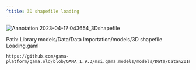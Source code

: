 ```yaml
---
^title: 3D shapefile loading
---
```


![Annotation 2023-04-17 043654_3Dshapefile](https://user-images.githubusercontent.com/4437331/232366411-191b0d4a-e2c6-49a8-a8a1-2c3747d9970f.png)

Path: Library models/Data/Data Importation/models/3D shapefile Loading.gaml

```gaml reference
https://github.com/gama-platform/gama.old/blob/GAMA_1.9.3/msi.gama.models/models/Data/Data%20Importation/models/3D%20shapefile%20Loading.gaml
```

